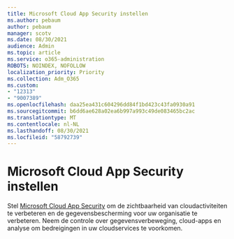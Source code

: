 ```yaml
---
title: Microsoft Cloud App Security instellen
ms.author: pebaum
author: pebaum
manager: scotv
ms.date: 08/30/2021
audience: Admin
ms.topic: article
ms.service: o365-administration
ROBOTS: NOINDEX, NOFOLLOW
localization_priority: Priority
ms.collection: Adm_O365
ms.custom:
- "12313"
- "9007389"
ms.openlocfilehash: daa25ea431c604296dd84f1bd423c43fa0930a91
ms.sourcegitcommit: b6dd6ae628a02ea6b997a993c49de083465bc2ac
ms.translationtype: MT
ms.contentlocale: nl-NL
ms.lasthandoff: 08/30/2021
ms.locfileid: "58792739"
---
```

# <a name="microsoft-cloud-app-security-setup"></a>Microsoft Cloud App Security instellen

Stel [Microsoft Cloud App Security](https://aka.ms/cloudappsecuritysetup) om de zichtbaarheid van cloudactiviteiten te verbeteren en de gegevensbescherming voor uw organisatie te verbeteren. Neem de controle over gegevensverbeweging, cloud-apps en analyse om bedreigingen in uw cloudservices te voorkomen.


